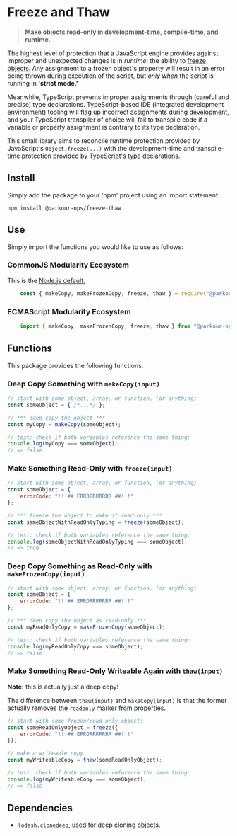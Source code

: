 # Freeze and Thaw

> **Make objects read-only in development-time, compile-time, and runtime.**

The highest level of protection that a JavaScript engine provides against improper and unexpected changes is in *runtime:* the ability to [freeze objects.](https://developer.mozilla.org/en-US/docs/Web/JavaScript/Reference/Global_Objects/Object/freeze) Any assignment to a frozen object's property will result in an error being thrown during execution of the script, but *only when* the script is running in __'strict mode.'__

Meanwhile, TypeScript prevents improper assignments through (careful and precise) type declarations. TypeScript-based IDE (integrated development environment) tooling will flag up incorrect assignments during development, and your TypeScript transpiler of choice will fail to transpile code if a variable or property assignment is contrary to its type declaration.

This small library aims to reconcile runtime protection provided by JavaScript's `Object.freeze(...)` with the development-time and transpile-time protection provided by TypeScript's type declarations.

## Install

Simply add the package to your 'npm' project using an import statement:

`npm install @parkour-ops/freeze-thaw`

## Use

Simply import the functions you would like to use as follows:

### CommonJS Modularity Ecosystem

This is the [Node.js default.](https://nodejs.org/api/esm.html#enabling)

```js
    const { makeCopy, makeFrozenCopy, freeze, thaw } = require("@parkour-ops/freeze-thaw");
```

### ECMAScript Modularity Ecosystem

```js
    import { makeCopy, makeFrozenCopy, freeze, thaw } from "@parkour-ops/freeze-thaw";
```

## Functions

This package provides the following functions:

### Deep Copy Something with `makeCopy(input)`

```js
// start with some object, array, or function, (or anything)
const someObject = { /*...*/ };

// *** deep copy the object ***
const myCopy = makeCopy(someObject);

// test: check if both variables reference the same thing:
console.log(myCopy === someObject);
// => false
```

### Make Something Read-Only with `freeze(input)`

```js
// start with some object, array, or function, (or anything)
const someObject = { 
    errorCode: "!!!## ERRORRRRRRR ##!!!" 
};

// *** freeze the object to make it read-only ***
const sameObjectWithReadOnlyTyping = freeze(someObject);

// test: check if both variables reference the same thing:
console.log(sameObjectWithReadOnlyTyping === someObject);
// => true
```

### Deep Copy Something as Read-Only with `makeFrozenCopy(input)`

```js
// start with some object, array, or function, (or anything)
const someObject = { 
    errorCode: "!!!## ERRORRRRRRR ##!!!" 
};

// *** deep copy the object as read-only ***
const myReadOnlyCopy = makeFrozenCopy(someObject);

// test: check if both variables reference the same thing:
console.log(myReadOnlyCopy === someObject);
// => false
```

### Make Something Read-Only Writeable Again with `thaw(input)`

**Note:** this is actually just a deep copy!

The difference between `thaw(input)` and `makeCopy(input)` is that the former actually removes the `readonly` marker from properties.

```js
// start with some frozen/read-only object:
const someReadOnlyObject = freeze({ 
    errorCode: "!!!## ERRORRRRRRR ##!!!" 
});

// make a writeable copy
const myWriteableCopy = thaw(someReadOnlyObject);

// test: check if both variables reference the same thing:
console.log(myWriteableCopy === someObject);
// => false
```

## Dependencies

* `lodash.clonedeep`, used for deep cloning objects.
